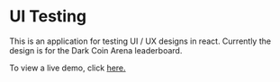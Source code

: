 # UI Testing

This is an application for testing UI / UX designs in react. Currently the design is for the Dark Coin Arena leaderboard.

To view a live demo, click <a href=https://ui-testing-6hywlp7ck-elborracho420.vercel.app/ title="UI / UX test">here.</a>